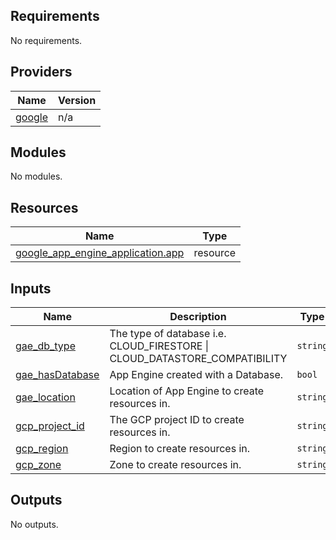 ## Requirements

No requirements.

## Providers

| Name | Version |
|------|---------|
| <a name="provider_google"></a> [google](#provider\_google) | n/a |

## Modules

No modules.

## Resources

| Name | Type |
|------|------|
| [google_app_engine_application.app](https://registry.terraform.io/providers/hashicorp/google/latest/docs/resources/app_engine_application) | resource |

## Inputs

| Name | Description | Type | Default | Required |
|------|-------------|------|---------|:--------:|
| <a name="input_gae_db_type"></a> [gae\_db\_type](#input\_gae\_db\_type) | The type of database i.e. CLOUD\_FIRESTORE \| CLOUD\_DATASTORE\_COMPATIBILITY | `string` | `"CLOUD_FIRESTORE"` | no |
| <a name="input_gae_hasDatabase"></a> [gae\_hasDatabase](#input\_gae\_hasDatabase) | App Engine created with a Database. | `bool` | `false` | no |
| <a name="input_gae_location"></a> [gae\_location](#input\_gae\_location) | Location of App Engine to create resources in. | `string` | `"us-central"` | no |
| <a name="input_gcp_project_id"></a> [gcp\_project\_id](#input\_gcp\_project\_id) | The GCP project ID to create resources in. | `string` | n/a | yes |
| <a name="input_gcp_region"></a> [gcp\_region](#input\_gcp\_region) | Region to create resources in. | `string` | n/a | yes |
| <a name="input_gcp_zone"></a> [gcp\_zone](#input\_gcp\_zone) | Zone to create resources in. | `string` | n/a | yes |

## Outputs

No outputs.
